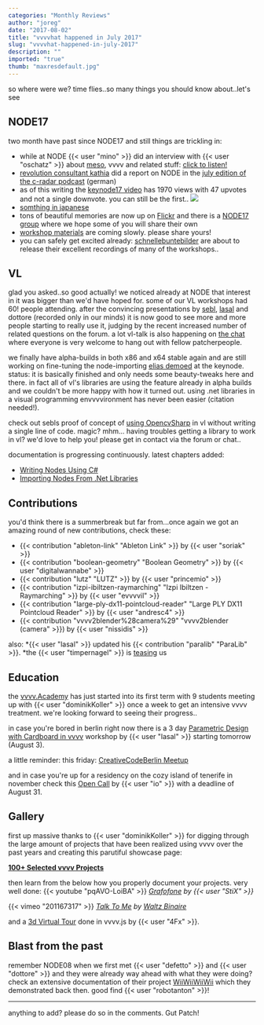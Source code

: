 ```yaml
---
categories: "Monthly Reviews"
author: "joreg"
date: "2017-08-02"
title: "vvvvhat happened in July 2017"
slug: "vvvvhat-happened-in-july-2017"
description: ""
imported: "true"
thumb: "maxresdefault.jpg"
---
```



so where were we? time flies..so many things you should know about..let's see

## NODE17

two month have past since NODE17 and still things are trickling in:
- while at NODE {{< user "mino" >}} did an interview with {{< user "oschatz" >}} about [meso](https://legacy.vvvv.org/businesses/meso), vvvv and related stuff: [click to listen!](https://soundcloud.com/takramcast/sebastian-oschatz)
- [revolution consultant kathia](https://youtu.be/BKHbEWaHjcw?t=4096) did a report on NODE in the  [july edition of the c-radar podcast](https://www.c-radar.de/2017/07/c-radar-juli-2017-zwei-berichte-vom-g20-in-hh-node-forum-ccc-regiotreff-grundrechte-demo-in-berlin/) (german)
- as of this writing the [keynode17 video](https://www.youtube.com/watch?v=BKHbEWaHjcw) has 1970 views with 47 upvotes and not a single downvote. you can still be the first..
![](maxresdefault.jpg) 
- [somthing in japanese](http://peatix.com/event/284326)
- tons of beautiful memories are now up on [Flickr](https://www.flickr.com/photos/node-forum/albums) and there is a [NODE17 group](https://www.flickr.com/groups/3902188@N22/) where we hope some of you will share their own
- [workshop materials](/blog/2017/node17-workshop-material) are coming slowly. please share yours!
- you can safely get excited already: [schnellebuntebilder](https://legacy.vvvv.org/businesses/schnellebuntebilder) are about to release their excellent recordings of many of the workshops..

## VL

glad you asked..so good actually! we noticed already at NODE that interest in it was bigger than we'd have hoped for. some of our VL workshops had 60! people attending. after the convincing presentations by [sebl](https://youtu.be/BKHbEWaHjcw?t=9793), [lasal](https://youtu.be/BKHbEWaHjcw?t=11116) and dottore (recorded only in our minds) it is now good to see more and more people starting to really use it, judging by the recent increased number of related questions on the forum. a lot vl-talk is also happening on [the chat](https://riot.im/app/#/room/#vvvv:matrix.org) where everyone is very welcome to hang out with fellow patcherpeople.

we finally have alpha-builds in both x86 and x64 stable again and are still working on fine-tuning the node-importing [elias demoed](https://youtu.be/BKHbEWaHjcw?t=11703) at the keynode. status: it is basically finished and only needs some beauty-tweaks here and there. in fact all of vl's libraries are using the feature already in alpha builds and we couldn't be more happy with how it turned out. using .net libraries in a visual programming envvvvironment has never been easier (citation needed!).

check out sebls proof of concept of [using OpencvSharp](https://github.com/sebllll/VL.Opencvsharp) in vl without writing a single line of code. magic? mhm... having troubles getting a library to work in vl? we'd love to help you! please get in contact via the forum or chat..

documentation is progressing continuously. latest chapters added: 
* [Writing Nodes Using C#](https://vvvv.gitbooks.io/the-gray-book/content/en/reference/libraries/writing-nodes.html)
* [Importing Nodes From .Net Libraries](https://vvvv.gitbooks.io/the-gray-book/content/en/reference/libraries/importing_nodes.html)

## Contributions

you'd think there is a summerbreak but far from...once again we got an amazing round of new contributions, check these:
* {{< contribution "ableton-link" "Ableton Link" >}} by {{< user "soriak" >}}
* {{< contribution "boolean-geometry" "Boolean Geometry" >}} by {{< user "digitalwannabe" >}}
* {{< contribution "lutz" "LUTZ" >}} by {{< user "princemio" >}}
* {{< contribution "izpi-ibiltzen-raymarching" "Izpi Ibiltzen - Raymarching" >}} by {{< user "evvvvil" >}}
* {{< contribution "large-ply-dx11-pointcloud-reader" "Large PLY DX11 Pointcloud Reader" >}} by {{< user "andresc4" >}}
* {{< contribution "vvvv2blender%28camera%29" "vvvv2blender (camera" >}}) by {{< user "nissidis" >}}

also:
*{{< user "lasal" >}} updated his {{< contribution "paralib" "ParaLib" >}}.
*the {{< user "timpernagel" >}} is [teasing](https://www.instagram.com/p/BWaqwbwBNQd/) us

## Education

the [vvvv.Academy](http://vvvv.academy/) has just started into its first term with 9 students meeting up with {{< user "dominikKoller" >}} once a week to get an intensive vvvv treatment. we're looking forward to seeing their progress..

in case you're bored in berlin right now there is a 3 day [Parametric Design with Cardboard in vvvv](/blog/2017/parametric-design-with-cardboard-in-vvvv) workshop by {{< user "lasal" >}} starting tomorrow (August 3).

a little reminder: this friday: [CreativeCodeBerlin Meetup](https://www.meetup.com/de-DE/creativeCodeBerlin/)

and in case you're up for a residency on the cozy island of tenerife in november check this [Open Call](https://discourse.vvvv.org/t/residency-in-tenerife-spain-november-2017-open-call/15382) by {{< user "io" >}} with a deadline of August 31.

## Gallery

first up massive thanks to {{< user "dominikKoller" >}} for digging through the large amount of projects that have been realized using vvvv over the past years and creating this parutiful showcase page:

**[100+ Selected vvvv Projects](http://vvvv.academy/showcase.html)**

then learn from the below how you properly document your projects. very well done:
{{< youtube "pqAVO-LoiBA" >}}
*[Grafofone](https://medium.com/boris-vitazek/sonifying-experimental-visual-scores-with-computer-vision-febf8c32d62d) by {{< user "StiX" >}}*

{{< vimeo "201167317" >}}
*[Talk To Me](http://waltzbinaire.com/work/talktome/) by [Waltz Binaire](http://waltzbinaire.com)*

and a [3d Virtual Tour](https://discourse.vvvv.org/t/my-vvvv-js-project-a-3d-virtual-tour/15384) done in vvvv.js by {{< user "4Fx" >}}.

## Blast from the past

remember NODE08 when we first met {{< user "defetto" >}} and {{< user "dottore" >}} and they were already way ahead with what they were doing? check an extensive documentation of their project [WiiWiiWiiWii](http://de.posi.to/wiiwiiwiiwii/) which they demonstrated back then. good find {{< user "robotanton" >}}!

---

anything to add? please do so in the comments.
Gut Patch!
